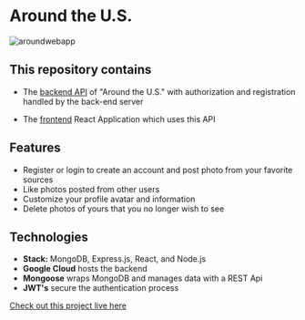 # Around the U.S.

![aroundwebapp](https://user-images.githubusercontent.com/93406243/187096884-5fb92934-537f-4a51-a71f-a3f19f485e97.gif)

## This repository contains

- The [backend API](https://github.com/nitzanye/react-around-api-full/tree/main/backend) of "Around the U.S." with authorization and registration handled by the back-end server

- The [frontend](https://github.com/nitzanye/react-around-api-full/tree/main/frontend) React Application which uses this API

## Features 

- Register or login to create an account and post photo from your favorite sources
- Like photos posted from other users
- Customize your profile avatar and information
- Delete photos of yours that you no longer wish to see

## Technologies

- **Stack:** MongoDB, Express.js, React, and Node.js
- **Google Cloud** hosts the backend
- **Mongoose** wraps MongoDB and manages data with a REST Api
- **JWT's** secure the authentication process

[Check out this project live here](https://around-vercel-frontend.vercel.app/)

